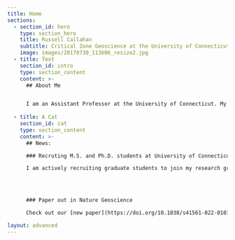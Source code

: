 ```yaml
---
title: Home
sections:
  - section_id: hero
    type: section_hero
    title: Russell Callahan
    subtitle: Critical Zone Geoscience at the University of Connecticut
    image: images/20170730_113606_resize2.jpg
  - title: Text
    section_id: intro
    type: section_content
    content: >-
      ## About Me


      I am an Assistant Professor at the University of Connecticut. My research focuses on understanding how subsurface weathering influences ecological, geomorphic, and hydrologic processes. I did a Ph.D. and Postdoc at the University of Wyoming where I worked on a variety of projects related to subsurface weathering. I still actively work with the [Bedrock Critical Zone Network](https://criticalzone.org/bedrock) on projects stemming from my time as a graduate student and postdoc. I also did a one year postdoc with the [Watershed Hydrology Lab](http://mzimmer.weebly.com/) at University of California, Santa Cruz working on connections between subsurface weathering and hydrologic partitioning. For more information on my research check out my publications or reach out to me at [russell.callahan@uconn.edu](rucseell.callahan@uconn.edu) with any questions.
      
  - title: A Cat
    section_id: cat
    type: section_content
    content: >-
      ## News:

      ### Recruting M.S. and Ph.D. students at University of Connecticut

      I am actively recruiting graduate students to join my research group at the University of Connecticut. For more information see details [here]().

      

      
      ### Paper out in Nature Geoscience

      Check out our [new paper](https://doi.org/10.1038/s41561-022-01012-2) titled Forest vulnerability to drought  controlled by bedrock composition now out in *Nature Geoscience*. 

layout: advanced
---
```

